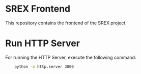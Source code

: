 # SREX Frontend

This repository contains the frontend of the SREX project.


# Run HTTP Server

For running the HTTP Server, execute the following command:

```bash
    python -m http.server 3000
```


